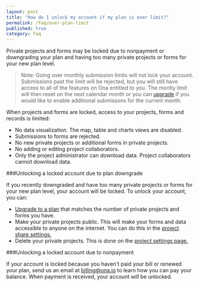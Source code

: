 ```yaml
---
layout: post
title: "How do I unlock my account if my plan is over limit?"
permalink: /faq/over-plan-limit
published: true
category: faq
---
```


Private projects and forms may be locked due to nonpayment or downgrading your plan and having too many private projects or forms for your new plan level.

> Note: Going over monthly submission limits will not lock your account. Submissions past the limit will be rejected, but you will still have access to all of the features on Ona entitled to you. The montly limit will then reset on the next calendar month or you can [upgrade](https://ona.io/plans.html) if you would like to enable additional submissons for the current month.

When projects and forms are locked, access to your projects, forms and records is limited:

* No data visualization. The map, table and charts views are disabled.
* Submissions to forms are rejected.
* No new private projects or additional forms in private projects.
* No adding or editing project collaborators.
* Only the project administrator can download data. Project collaborators cannot download data.

###Unlocking a locked account due to plan downgrade

If you recently downgraded and have too many private projects or forms for your new plan level, your account will be locked. To unlock your account, you can:

* [Upgrade to a plan](https://ona.io/plans.html) that matches the number of private projects and forms you have.
* Make your private projects public. This will make your forms and data accessible to anyone on the internet. You can do this in the [project share settings.](http://help.ona.io/guides/getting-started/#sharing-projects)
* Delete your private projects. This is done on the [project settings page.](http://help.ona.io/guides/projects/#deleting-projects)


###Unlocking a locked account due to nonpayment

If your account is locked because you haven't paid your bill or renewed your plan, send us an email at <billing@ona.io> to learn how you can pay your balance. When payment is received, your account will be unlocked.